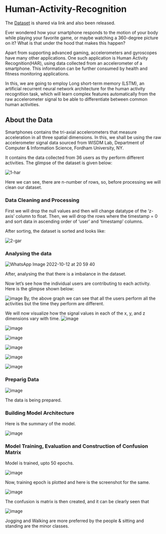 # Human-Activity-Recognition

The [Dataset](https://drive.google.com/file/d/1Z8D_o22h7Bu4A_PlPp5v_K25bmiSWEST/view?usp=sharing) is shared via link and also been released.

Ever wondered how your smartphone responds to the motion of your body while playing your favorite game, or maybe watching a 360-degree picture on it? What is that under the hood that makes this happen?

Apart from supporting advanced gaming, accelerometers and gyroscopes have many other applications. One such application is Human Activity Recognition(HAR), using data collected from an accelerometer of a smartphone. This information can be further consumed by health and fitness monitoring applications.

In this, we are going to employ Long short-term memory (LSTM), an artificial recurrent neural network architecture for the human activity recognition task, which will learn complex features automatically from the raw accelerometer signal to be able to differentiate between common human activities.

## About the Data

Smartphones contains the tri-axial accelerometers that measure acceleration in all three spatial dimensions. In this, we shall be using the raw accelerometer signal data sourced from WISDM Lab, Department of Computer & Information Science, Fordham University, NY.

It contains the data collected from 36 users as thy perform different activities. The glimpse of the dataset is given below:

![1-har](https://user-images.githubusercontent.com/78999231/195382874-8b59fe38-4e27-4ed0-a102-443aa4a69905.png)

Here we can see, there are n-number of rows, so, before processing we will clean our dataset.

### Data Cleaning and Processing

First we will drop the null values and then will change datatype of the ‘z-axis’ column to float. Then, we will drop the rows where the timestamp = 0 and sort data in ascending order of ‘user’ and ‘timestamp’ columns.

After sorting, the dataset is sorted and looks like:

![2-gar](https://user-images.githubusercontent.com/78999231/195384219-a52d0789-397e-4607-af29-709a4cf0d463.png)

### Analysing the data

![WhatsApp Image 2022-10-12 at 20 59 40](https://user-images.githubusercontent.com/78999231/195385147-2078c335-7347-4e48-a01d-ff0a6cccfbdc.jpeg)

After, analysing the that there is a imbalance in the dataset.

Now let’s see how the individual users are contributing to each activity. Here is the glimpse shown below:

![image](https://user-images.githubusercontent.com/78999231/195385847-af265c63-b779-4568-aede-296914c625fd.png)
By, the above graph we can see that all the users perform all the activities but the time they perform are different.

We will now visualize how the signal values in each of the x, y, and z dimensions vary with time.
![image](https://user-images.githubusercontent.com/78999231/195386489-76672330-eb6d-4a24-9989-38fd40f703c0.png)

![image](https://user-images.githubusercontent.com/78999231/195386573-4456408d-cae5-4d21-a18f-d9a7ce08772b.png)

![image](https://user-images.githubusercontent.com/78999231/195386720-2b45081e-f0f2-4e84-9aaf-bc396add2219.png)

![image](https://user-images.githubusercontent.com/78999231/195386846-fbc1e6e2-9b19-46dc-abf1-1bde30dee262.png)

![image](https://user-images.githubusercontent.com/78999231/195387013-5cad67b7-6cf9-4e72-9433-627381264951.png)

![image](https://user-images.githubusercontent.com/78999231/195387107-0f4bad48-9c7a-46ab-a2b3-4d8400b4f183.png)

### Preparig Data

![image](https://user-images.githubusercontent.com/78999231/195387547-4be4c362-fe5e-43b8-9145-9eeb3ddeb247.png)

The data is being prepared.

### Building Model Architecture

Here is the summary of the model.

![image](https://user-images.githubusercontent.com/78999231/195387924-068c5971-e2fa-420b-8efe-a96a8ce85987.png)

### Model Training, Evaluation and Construction of Confusion Matrix

Model is trained, upto 50 epochs.

![image](https://user-images.githubusercontent.com/78999231/195388307-5095c514-cd39-4cbb-acf7-84cdb9cbff4b.png)

Now, training epoch is plotted and here is the screenshot for the same.

![image](https://user-images.githubusercontent.com/78999231/195388559-dec8497b-86c3-4bd9-bbb4-d1665d49f8ac.png)

The confusion is matrix is then created, and it can be clearly seen that 

![image](https://user-images.githubusercontent.com/78999231/195388921-1173f1da-8d28-4132-8b25-cdae6f1a464c.png)

Jogging and Walking are more preferred by the people & sitting and standing are the minor classes.
